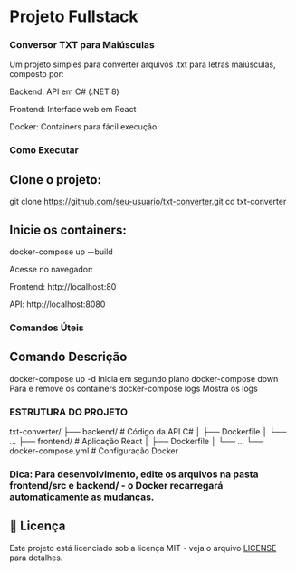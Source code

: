 # Projeto Fullstack

### Conversor TXT para Maiúsculas

Um projeto simples para converter arquivos .txt para letras maiúsculas, composto por:

Backend: API em C# (.NET 8)

Frontend: Interface web em React

Docker: Containers para fácil execução

### Como Executar

## Clone o projeto:
git clone https://github.com/seu-usuario/txt-converter.git
cd txt-converter

## Inicie os containers:
docker-compose up --build

Acesse no navegador:

Frontend: http://localhost:80

API: http://localhost:8080

### Comandos Úteis
## Comando	                Descrição
docker-compose up -d	Inicia em segundo plano
docker-compose down	    Para e remove os containers
docker-compose logs	    Mostra os logs

### ESTRUTURA DO PROJETO
txt-converter/
├── backend/          # Código da API C#
│   ├── Dockerfile
│   └── ...
├── frontend/         # Aplicação React
│   ├── Dockerfile
│   └── ...
└── docker-compose.yml # Configuração Docker

### Dica: Para desenvolvimento, edite os arquivos na pasta frontend/src e backend/ - o Docker recarregará automaticamente as mudanças.

## 📄 Licença
Este projeto está licenciado sob a licença MIT - veja o arquivo [LICENSE](LICENSE) para detalhes.